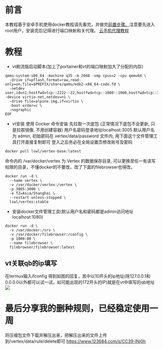 # 前言
本教程基于安卓手机使用docker教程请先看完，并做完[前置步骤。](https://blog.050802.xyz/post/an-zhuo-shou-ji-shi-yong-docker-jiao-cheng.html)注意要先进入root用户，安装完后记得进行端口映射和关代理。
[云手机代理教程](https://vip.123pan.cn/1681970/ymjew503t0l000d7w32x77t3xl96wk0uDIQ1DIr0Dcx2DIry.jpg)
# 教程
* vt刷流版启动脚本(加上了portainer和vt的端口映射加大了分配的内存)
```
qemu-system-x86_64 -machine q35 -m 2048 -smp cpus=2 -cpu qemu64 \
  -drive if=pflash,format=raw,read-only=on,file=$PREFIX/share/qemu/edk2-x86_64-code.fd \
  -netdev user,id=n1,hostfwd=tcp::2222-:22,hostfwd=tcp::1080-:1080,hostfwd=tcp::3005-:3005,hostfwd=tcp::9000-:9000 -device virtio-net,netdev=n1 \
  -drive file=alpine.img,if=virtio \
  -boot order=c \
  -nographic
EOF
```
* vt安装
使用 Docker 命令安装
先拉取一次底包 (正常情况下底包不会更新, 只是拉取镜像, 不用创建容器)
用户名密码登录地址localhost:3005
默认用户名为 admin, 初始密码在 vertex/data/password 文件内, 用下面这个文件管理工具打开直接复制即可 登入之后务必在全局设置页修改账号及密码
```
docker pull lswl/vertex-base:latest
```
命令内的 /var/docker/vertex 为 Vertex 的数据保存目录, 可以更换至任一有读写权限的目录，不懂docker的不要改，改了下面的filebrowser也得改。
```
docker run -d \
  --name vertex \
  -v /var/docker/vertex:/vertex \
  -p 3005:3000 \
  -e TZ=Asia/Shanghai \
  --restart unless-stopped \
  lswl/vertex:stable
```
* 安装docker文件管理工具(默认用户名和密码都是admin访问地址localhost:1080)
```
docker run -d \
  -v /var/docker:/srv \
  -v /var/docker/filebrowser:/config \
  -p 1080:80 \
  --name filebrowser \
  filebrowser/filebrowser:latest
```
## vt关联qb的ip填写
在termux输入ifconfig
得到如图的回复，其中以10开头的ip地址(除127.0.0.1和0.0.0.0以外都可以试一试，如可能出现的172开头的IP)就是在vt中填写的qb地址
![](https://vip.123pan.cn/1681970/ymjew503t0m000d7w32xoua6xqow1rbwDIQ1DIr0Dcx2DIry.png)
# 最后分享我的删种规则，已经稳定使用一周
将压缩包文件下载并解压出来，把解压出来的文件上传到/vertex/data/rule/delete即可
https://www.123684.com/s/CC39-lNj0h